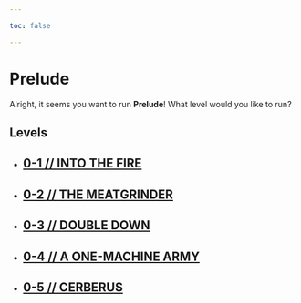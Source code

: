 ```yaml
---

toc: false

---
```


# Prelude

Alright, it seems you want to run **Prelude**! What level would you like to run?

## Levels


- ## [0-1 // INTO THE FIRE](/any/0-prelude/any-0-1.md)

- ## [0-2 // THE MEATGRINDER](/any/0-prelude/any-0-2.md)

- ## [0-3 // DOUBLE DOWN](/any/0-prelude/any-0-3.md)

- ## [0-4 // A ONE-MACHINE ARMY](/any/0-prelude/any-0-4.md)

- ## [0-5 // CERBERUS](/any/0-prelude/any-0-5.md)
